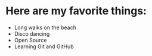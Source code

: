 # Here are my favorite things:
- Long walks on the beach
- Disco dancing
- Open Source
- Learning Git and GitHub
